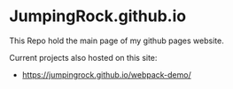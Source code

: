 # JumpingRock.github.io

This Repo hold the main page of my github pages website.

Current projects also hosted on this site:
- https://jumpingrock.github.io/webpack-demo/

